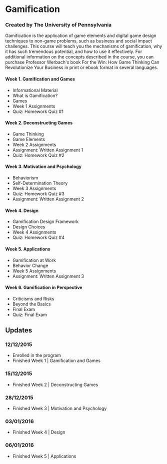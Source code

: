 # Gamification
### Created by The University of Pennsylvania
Gamification is the application of game elements and digital game design techniques to non-game problems, such as business and social impact challenges. This course will teach you the mechanisms of gamification, why it has such tremendous potential, and how to use it effectively. For additional information on the concepts described in the course, you can purchase Professor Werbach's book For the Win: How Game Thinking Can Revolutionize Your Business in print or ebook format in several languages.

#### Week 1. Gamification and Games
- Informational Material
- What is Gamification?
- Games
- Week 1 Assignments
- Quiz: Homework Quiz #1

#### Week 2. Deconstructing Games
- Game Thinking
- Game Elements
- Week 2 Assignments
- Assignment: Written Assignment 1
- Quiz: Homework Quiz #2

#### Week 3. Motivation and Psychology
- Behaviorism
- Self-Determination Theory
- Week 3 Assignments
- Quiz: Homework Quiz #3
- Assignment: Written Assignment 2

#### Week 4. Design
- Gamification Design Framework
- Design Choices
- Week 4 Assignments
- Quiz: Homework Quiz #4

#### Week 5. Applications
- Gamification at Work
- Behavior Change
- Week 5 Assignments
- Assignment: Written Assignment 3

#### Week 6. Gamification in Perspective
- Criticisms and Risks
- Beyond the Basics
- Final Exam
- Quiz: Final Exam

## Updates
### 12/12/2015
- Enrolled in the program
- Finished Week 1 | Gamification and Games

### 15/12/2015
- Finished Week 2 | Deconstructing Games

### 28/12/2015
- Finished Week 3 | Motivation and Psychology

### 03/01/2016
- Finished Week 4 | Design

### 06/01/2016
- Finished Week 5 | Applications
